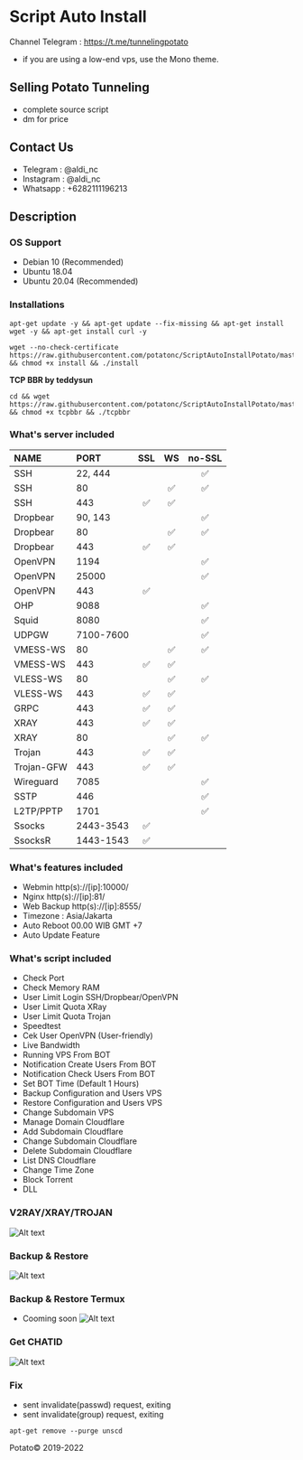 # Script Auto Install
Channel Telegram : https://t.me/tunnelingpotato

* if you are using a low-end vps, use the Mono theme.

## Selling Potato Tunneling
* complete source script
* dm for price

## Contact Us
* Telegram   : @aldi_nc
* Instagram : @aldi_nc
* Whatsapp  : +6282111196213

## Description

### OS Support
* Debian 10 (Recommended)
* Ubuntu 18.04 
* Ubuntu 20.04 (Recommended)

### Installations
```
apt-get update -y && apt-get update --fix-missing && apt-get install wget -y && apt-get install curl -y
```
```
wget --no-check-certificate https://raw.githubusercontent.com/potatonc/ScriptAutoInstallPotato/master/install && chmod +x install && ./install
```
**TCP BBR by teddysun**
```
cd && wget https://raw.githubusercontent.com/potatonc/ScriptAutoInstallPotato/master/tcpbbr && chmod +x tcpbbr && ./tcpbbr
```

### What's server included
|   NAME    |   PORT   | SSL | WS | no-SSL |
| :--- | :--- | :---: | :---: | :---: |
| SSH | 22, 444 | | | ✅ |
| SSH | 80 |  | ✅ | ✅ |
| SSH | 443 | ✅ | ✅ | |
| Dropbear | 90, 143 | | | ✅ |
| Dropbear | 80 | | ✅ | ✅ |
| Dropbear | 443 | ✅ | ✅ | |
| OpenVPN | 1194 | | | ✅ |
| OpenVPN | 25000 | | | ✅ |
| OpenVPN | 443 | ✅ | | |
| OHP | 9088 | | | ✅ |
| Squid | 8080 | | | ✅ |
| UDPGW | 7100-7600 | | | ✅ |
| VMESS-WS | 80 | | ✅ | ✅ |
| VMESS-WS | 443 | ✅ | ✅ | |
| VLESS-WS | 80 | | ✅ | ✅ |
| VLESS-WS | 443 | ✅ | ✅ | |
| GRPC | 443 | ✅ | ✅ | |
| XRAY | 443 | ✅ | ✅ | |
| XRAY | 80 | | ✅ | ✅ |
| Trojan | 443 | ✅ | ✅ | |
| Trojan-GFW | 443 | ✅ | ✅ | |
| Wireguard | 7085 | | | ✅ |
| SSTP | 446 | | | ✅ |
| L2TP/PPTP | 1701 | | | ✅ |
| Ssocks | 2443-3543 | ✅ | |
| SsocksR | 1443-1543 | ✅ | |

### What's features included
* Webmin http(s)://[ip]:10000/
* Nginx http(s)://[ip]:81/
* Web Backup http(s)://[ip]:8555/
* Timezone : Asia/Jakarta
* Auto Reboot 00.00 WIB GMT +7
* Auto Update Feature

### What's script included
* Check Port
* Check Memory RAM
* User Limit Login SSH/Dropbear/OpenVPN
* User Limit Quota XRay
* User Limit Quota Trojan
* Speedtest
* Cek User OpenVPN (User-friendly)
* Live Bandwidth
* Running VPS From BOT
* Notification Create Users From BOT
* Notification Check Users From BOT
* Set BOT Time (Default 1 Hours)
* Backup Configuration and Users VPS
* Restore Configuration and Users VPS
* Change Subdomain VPS
* Manage Domain Cloudflare
* Add Subdomain Cloudflare
* Change Subdomain Cloudflare
* Delete Subdomain Cloudflare
* List DNS Cloudflare
* Change Time Zone
* Block Torrent
* DLL

### V2RAY/XRAY/TROJAN
![Alt text](https://github.com/potatonc/ScriptAutoInstallPotato/raw/master/IMG_20221001_025333.jpg?raw=true "Users Limit")

### Backup & Restore
![Alt text](https://github.com/potatonc/ScriptAutoInstallPotato/raw/master/backup-restore1.gif?raw=true "Backup and Restore Web")

### Backup & Restore Termux
* Cooming soon
![Alt text](https://github.com/potatonc/ScriptAutoInstallPotato/raw/master/termux.gif?raw=true "Backup and Restore Termux")

### Get CHATID
![Alt text](https://github.com/potatonc/ScriptAutoInstallPotato/raw/master/chatid.jpg?raw=true "Get Chat ID Telegram")

### Fix
* sent invalidate(passwd) request, exiting
* sent invalidate(group) request, exiting
```
apt-get remove --purge unscd
```



Potato© 2019-2022
